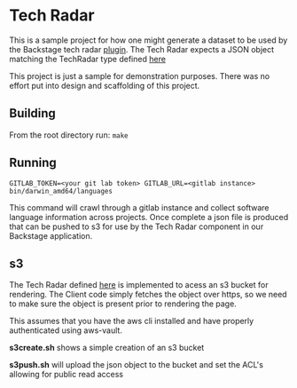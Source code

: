 # Tech Radar

This is a sample project for how one might generate a dataset to be used by the Backstage tech radar [plugin](https://github.com/backstage/backstage/tree/master/plugins/tech-radar).
The Tech Radar expects a JSON object matching the TechRadar type defined [here](pkg/types/types.go)


This project is just a sample for demonstration purposes. There was no effort put into design and scaffolding of this project.

## Building

From the root directory run:
`make`

## Running
```
GITLAB_TOKEN=<your git lab token> GITLAB_URL=<gitlab instance> bin/darwin_amd64/languages
```
This command will crawl through a gitlab instance and collect software language information across projects. Once complete a json file is produced that can be pushed to s3 for use by the Tech Radar component in our Backstage application.

## s3
The Tech Radar defined [here](https://git.ecd.axway.org/jdavanne/backstage/-/blob/master/packages/app/src/lib/AxwayTechClient.ts) is implemented to acess an s3 bucket for rendering. The Client code simply fetches the object over https, 
so we need to make sure the object is present prior to rendering the page.

This assumes that you have the aws cli installed and have properly authenticated using aws-vault.

**s3create.sh** shows a simple creation of an s3 bucket

**s3push.sh** will upload the json object to the bucket and set the ACL's allowing for public read access





